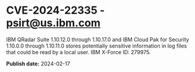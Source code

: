 # CVE-2024-22335 - psirt@us.ibm.com

IBM QRadar Suite 1.10.12.0 through 1.10.17.0 and IBM Cloud Pak for Security 1.10.0.0 through 1.10.11.0 stores potentially sensitive information in log files that could be read by a local user.  IBM X-Force ID:  279975.

**Publish date:** 2024-02-17
